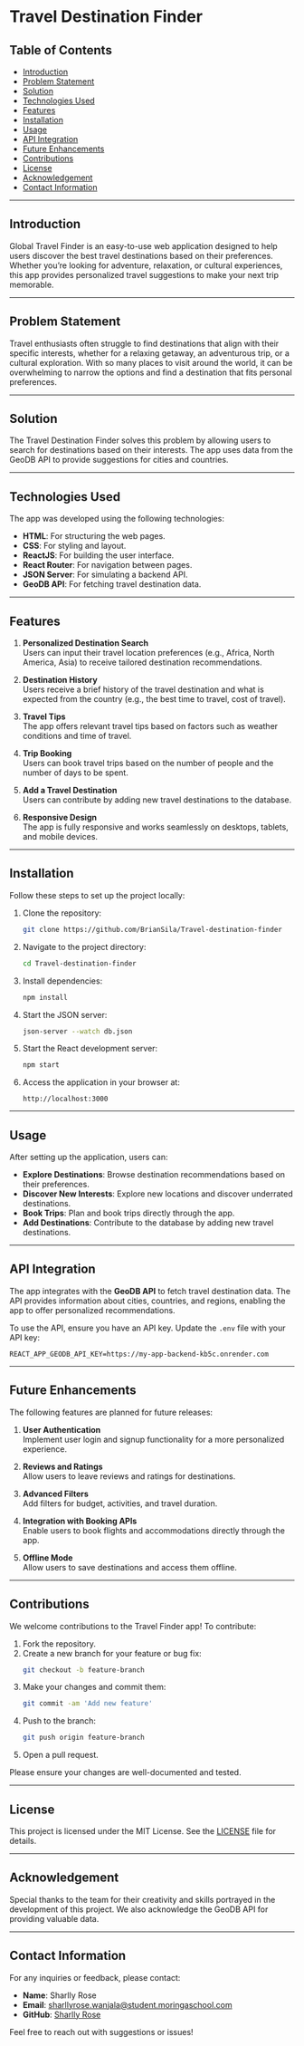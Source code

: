 # Travel Destination Finder

## Table of Contents

- [Introduction](#introduction)
- [Problem Statement](#problem-statement)
- [Solution](#solution)
- [Technologies Used](#technologies-used)
- [Features](#features)
- [Installation](#installation)
- [Usage](#usage)
- [API Integration](#api-integration)
- [Future Enhancements](#future-enhancements)
- [Contributions](#contributions)
- [License](#license)
- [Acknowledgement](#acknowledgement)
- [Contact Information](#contact-information)

---

## Introduction

Global Travel Finder is an easy-to-use web application designed to help users discover the best travel destinations based on their preferences. Whether you’re looking for adventure, relaxation, or cultural experiences, this app provides personalized travel suggestions to make your next trip memorable.

---

## Problem Statement

Travel enthusiasts often struggle to find destinations that align with their specific interests, whether for a relaxing getaway, an adventurous trip, or a cultural exploration. With so many places to visit around the world, it can be overwhelming to narrow the options and find a destination that fits personal preferences.

---

## Solution

The Travel Destination Finder solves this problem by allowing users to search for destinations based on their interests. The app uses data from the GeoDB API to provide suggestions for cities and countries.

---

## Technologies Used

The app was developed using the following technologies:

- **HTML**: For structuring the web pages.
- **CSS**: For styling and layout.
- **ReactJS**: For building the user interface.
- **React Router**: For navigation between pages.
- **JSON Server**: For simulating a backend API.
- **GeoDB API**: For fetching travel destination data.

---

## Features

1. **Personalized Destination Search**  
   Users can input their travel location preferences (e.g., Africa, North America, Asia) to receive tailored destination recommendations.

2. **Destination History**  
   Users receive a brief history of the travel destination and what is expected from the country (e.g., the best time to travel, cost of travel).

3. **Travel Tips**  
   The app offers relevant travel tips based on factors such as weather conditions and time of travel.

4. **Trip Booking**  
   Users can book travel trips based on the number of people and the number of days to be spent.

5. **Add a Travel Destination**  
   Users can contribute by adding new travel destinations to the database.

6. **Responsive Design**  
   The app is fully responsive and works seamlessly on desktops, tablets, and mobile devices.

---

## Installation

Follow these steps to set up the project locally:

1. Clone the repository:

   ```bash
   git clone https://github.com/BrianSila/Travel-destination-finder
   ```

2. Navigate to the project directory:

   ```bash
   cd Travel-destination-finder
   ```

3. Install dependencies:

   ```bash
   npm install
   ```

4. Start the JSON server:

   ```bash
   json-server --watch db.json
   ```

5. Start the React development server:

   ```bash
   npm start
   ```

6. Access the application in your browser at:
   ```
   http://localhost:3000
   ```

---

## Usage

After setting up the application, users can:

- **Explore Destinations**: Browse destination recommendations based on their preferences.
- **Discover New Interests**: Explore new locations and discover underrated destinations.
- **Book Trips**: Plan and book trips directly through the app.
- **Add Destinations**: Contribute to the database by adding new travel destinations.

---

## API Integration

The app integrates with the **GeoDB API** to fetch travel destination data. The API provides information about cities, countries, and regions, enabling the app to offer personalized recommendations.

To use the API, ensure you have an API key. Update the `.env` file with your API key:

```
REACT_APP_GEODB_API_KEY=https://my-app-backend-kb5c.onrender.com
```

---

## Future Enhancements

The following features are planned for future releases:

1. **User Authentication**  
   Implement user login and signup functionality for a more personalized experience.

2. **Reviews and Ratings**  
   Allow users to leave reviews and ratings for destinations.

3. **Advanced Filters**  
   Add filters for budget, activities, and travel duration.

4. **Integration with Booking APIs**  
   Enable users to book flights and accommodations directly through the app.

5. **Offline Mode**  
   Allow users to save destinations and access them offline.

---

## Contributions

We welcome contributions to the Travel Finder app! To contribute:

1. Fork the repository.
2. Create a new branch for your feature or bug fix:
   ```bash
   git checkout -b feature-branch
   ```
3. Make your changes and commit them:
   ```bash
   git commit -am 'Add new feature'
   ```
4. Push to the branch:
   ```bash
   git push origin feature-branch
   ```
5. Open a pull request.

Please ensure your changes are well-documented and tested.

---

## License

This project is licensed under the MIT License. See the [LICENSE](LICENSE) file for details.

---

## Acknowledgement

Special thanks to the team for their creativity and skills portrayed in the development of this project. We also acknowledge the GeoDB API for providing valuable data.

---

## Contact Information

For any inquiries or feedback, please contact:

- **Name**: Sharlly Rose
- **Email**: sharllyrose.wanjala@student.moringaschool.com
- **GitHub**: [Sharlly Rose](https://github.com/Sharllyrose)

Feel free to reach out with suggestions or issues!
